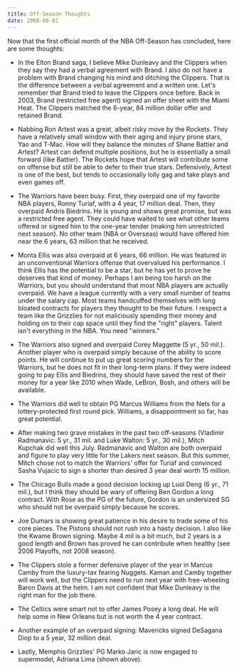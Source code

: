 ```yaml
---
title: Off-Season Thoughts
date: 2008-08-01
---
```


Now that the first official month of the NBA Off-Season has concluded, here are some thoughts:

* In the Elton Brand saga, I believe Mike Dunleavy and the Clippers when they say they had a verbal agreement with Brand. I also do not have a problem with Brand changing his mind and ditching the Clippers. That is the difference between a verbal agreement and a written one. Let's remember that Brand tried to leave the Clippers once before. Back in 2003, Brand (restricted free agent) signed an offer sheet with the Miami Heat. The Clippers matched the 6-year, 84 million dollar offer and retained Brand.

* Nabbing Ron Artest was a great, albeit risky move by the Rockets. They have a relatively small window with their aging and injury prone stars, Yao and T-Mac. How will they balance the minutes of Shane Battier and Artest? Artest can defend multiple positions, but he is essentially a small forward (like Battier). The Rockets hope that Artest will contribute some on offense but still be able to defer to their true stars. Defensively, Artest is one of the best, but tends to occasionally lolly gag and take plays and even games off.

* The Warriors have been busy. First, they overpaid one of my favorite NBA players, Ronny Turiaf, with a 4 year, 17 million deal. Then, they overpaid Andris Biedrins. He is young and shows great promise, but was a restricted free agent. They could have waited to see what other teams offered or signed him to the one-year tender (making him unrestricted next season). No other team (NBA or Overseas) would have offered him near the 6 years, 63 million that he received.

* Monta Ellis was also overpaid at 6 years, 66 million. He was featured in an unconventional Warriors offense that overvalued his performance. I think Ellis has the potential to be a star, but he has yet to prove he deserves that kind of money. Perhaps I am being too harsh on the Warriors, but you should understand that most NBA players are actually overpaid. We have a league currently with a very small number of teams under the salary cap. Most teams handcuffed themselves with long bloated contracts for players they thought to be their future. I respect a team like the Grizzlies for not maliciously spending their money and holding on to their cap space until they find the "right" players. Talent isn't everything in the NBA. You need "winners."

* The Warriors also signed and overpaid Corey Maggette (5 yr., 50 mil.). Another player who is overpaid simply because of the ability to score points. He will continue to put up great scoring numbers for the Warriors, but he does not fit in their long-term plans. If they were indeed going to pay Ellis and Biedrins, they should have saved the rest of their money for a year like 2010 when Wade, LeBron, Bosh, and others will be available.

* The Warriors did well to obtain PG Marcus Williams from the Nets for a lottery-protected first round pick. Williams, a disappointment so far, has great potential.

* After making two grave mistakes in the past two off-seasons (Vladimir Radmanavic: 5 yr., 31 mil. and Luke Walton: 5 yr., 30 mil.), Mitch Kupchak did well this July. Radmanavic and Walton are both overpaid and figure to play very little for the Lakers next season. But this summer, Mitch chose not to match the Warriors' offer for Turiaf and convinced Sasha Vujacic to sign a shorter than desired 3 year deal worth 15 million.

* The Chicago Bulls made a good decision locking up Luol Deng (6 yr., 71 mil.), but I think they should be wary of offering Ben Gordon a long contract. With Rose as the PG of the future, Gordon is an undersized SG who should not be overpaid simply because he scores.

* Joe Dumars is showing great patience in his desire to trade some of his core pieces. The Pistons should not rush into a hasty decision. I also like the Kwame Brown signing. Maybe 4 mil is a bit much, but 2 years is a good length and Brown has proved he can contribute when healthy (see 2006 Playoffs, not 2008 season).

* The Clippers stole a former defensive player of the year in Marcus Camby from the luxury-tax fearing Nuggets. Kaman and Camby together will work well, but the Clippers need to run next year with free-wheeling Baron Davis at the helm. I am not confident that Mike Dunleavy is the right man for the job there.

* The Celtics were smart not to offer James Posey a long deal. He will help some in New Orleans but is not worth the 4 year contract.

* Another example of an overpaid signing: Mavericks signed DeSagana Diop to a 5 year, 32 million deal.

* Lastly, Memphis Grizzlies' PG Marko Jaric is now engaged to supermodel, Adriana Lima (shown above).